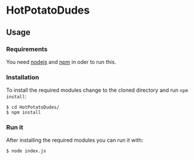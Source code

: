 # HotPotatoDudes
## Usage
### Requirements
You need [nodejs](https://nodejs.org/en/) and [npm](https://www.npmjs.com/get-npm) in oder to run this. 
### Installation
To install the required modules change to the cloned directory and run ```npm
install```:
```
$ cd HotPotatoDudes/
$ npm install
```
### Run it
After installing the required modules you can run it with:
```
$ node index.js
```
